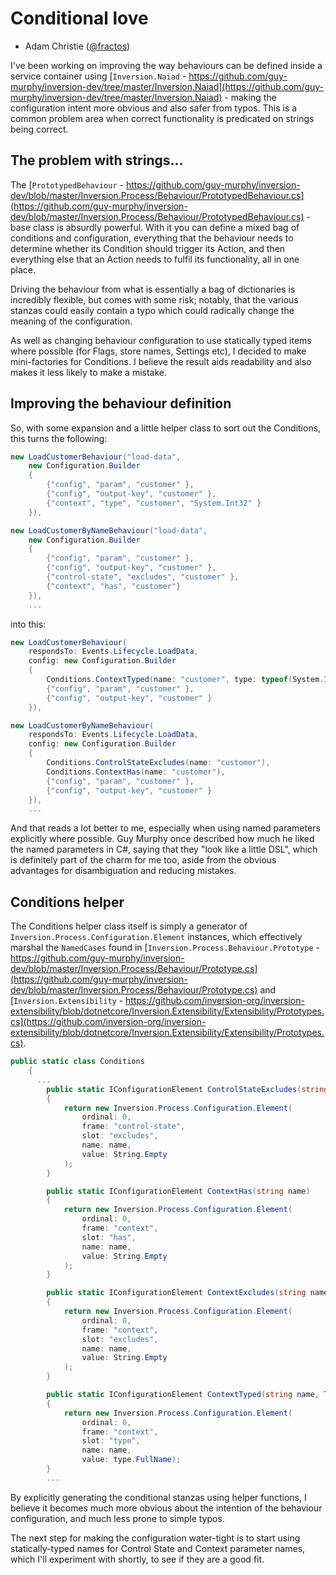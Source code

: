 # Conditional love

- Adam Christie ([@fractos](https://github.com/fractos))

I've been working on improving the way behaviours can be defined inside a service container using [`Inversion.Naiad` - https://github.com/guy-murphy/inversion-dev/tree/master/Inversion.Naiad](https://github.com/guy-murphy/inversion-dev/tree/master/Inversion.Naiad) - making the configuration intent more obvious and also safer from typos. This is a common problem area when correct functionality is predicated on strings being correct.

## The problem with strings...

The [`PrototypedBehaviour` - https://github.com/guy-murphy/inversion-dev/blob/master/Inversion.Process/Behaviour/PrototypedBehaviour.cs](https://github.com/guy-murphy/inversion-dev/blob/master/Inversion.Process/Behaviour/PrototypedBehaviour.cs) - base class is absurdly powerful. With it you can define a mixed bag of conditions and configuration, everything that the behaviour needs to determine whether its Condition should trigger its Action, and then everything else that an Action needs to fulfil its functionality, all in one place.

Driving the behaviour from what is essentially a bag of dictionaries is incredibly flexible, but comes with some risk; notably, that the various stanzas could easily contain a typo which could radically change the meaning of the configuration.

As well as changing behaviour configuration to use statically typed items where possible (for Flags, store names, Settings etc), I decided to make mini-factories for Conditions. I believe the result aids readability and also makes it less likely to make a mistake.

## Improving the behaviour definition

So, with some expansion and a little helper class to sort out the Conditions, this turns the following:

```c#
new LoadCustomerBehaviour("load-data",
    new Configuration.Builder
    {
        {"config", "param", "customer" },
        {"config", "output-key", "customer" },
        {"context", "type", "customer", "System.Int32" }
    }),

new LoadCustomerByNameBehaviour("load-data",
    new Configuration.Builder
    {
        {"config", "param", "customer" },
        {"config", "output-key", "customer" },
        {"control-state", "excludes", "customer" },
        {"context", "has", "customer"}
    }),
    ...
```

into this:

```c#
new LoadCustomerBehaviour(
    respondsTo: Events.Lifecycle.LoadData,
    config: new Configuration.Builder
    {
        Conditions.ContextTyped(name: "customer", type: typeof(System.Int32)),
        {"config", "param", "customer" },
        {"config", "output-key", "customer" }
    }),

new LoadCustomerByNameBehaviour(
    respondsTo: Events.Lifecycle.LoadData,
    config: new Configuration.Builder
    {
        Conditions.ControlStateExcludes(name: "customer"),
        Conditions.ContextHas(name: "customer"),
        {"config", "param", "customer" },
        {"config", "output-key", "customer" }
    }),
    ...
```

And that reads a lot better to me, especially when using named parameters explicitly where possible. Guy Murphy once described how much he liked the named parameters in C#, saying that they "look like a little DSL", which is definitely part of the charm for me too, aside from the obvious advantages for disambiguation and reducing mistakes.

## Conditions helper

The Conditions helper class itself is simply a generator of `Inversion.Process.Configuration.Element` instances, which effectively marshal the `NamedCases` found in [`Inversion.Process.Behaviour.Prototype` - https://github.com/guy-murphy/inversion-dev/blob/master/Inversion.Process/Behaviour/Prototype.cs](https://github.com/guy-murphy/inversion-dev/blob/master/Inversion.Process/Behaviour/Prototype.cs) and [`Inversion.Extensibility` - https://github.com/inversion-org/inversion-extensibility/blob/dotnetcore/Inversion.Extensibility/Extensibility/Prototypes.cs](https://github.com/inversion-org/inversion-extensibility/blob/dotnetcore/Inversion.Extensibility/Extensibility/Prototypes.cs).

```c#
public static class Conditions
    {
      ...
        public static IConfigurationElement ControlStateExcludes(string name)
        {
            return new Inversion.Process.Configuration.Element(
                ordinal: 0,
                frame: "control-state",
                slot: "excludes",
                name: name,
                value: String.Empty
            );
        }

        public static IConfigurationElement ContextHas(string name)
        {
            return new Inversion.Process.Configuration.Element(
                ordinal: 0,
                frame: "context",
                slot: "has",
                name: name,
                value: String.Empty
            );
        }

        public static IConfigurationElement ContextExcludes(string name)
        {
            return new Inversion.Process.Configuration.Element(
                ordinal: 0,
                frame: "context",
                slot: "excludes",
                name: name,
                value: String.Empty
            );
        }

        public static IConfigurationElement ContextTyped(string name, Type type)
        {
            return new Inversion.Process.Configuration.Element(
                ordinal: 0,
                frame: "context",
                slot: "type",
                name: name,
                value: type.FullName);
        }
        ...
```

By explicitly generating the conditional stanzas using helper functions, I believe it becomes much more obvious about the intention of the behaviour configuration, and much less prone to simple typos.

The next step for making the configuration water-tight is to start using statically-typed names for Control State and Context parameter names, which I'll experiment with shortly, to see if they are a good fit.
